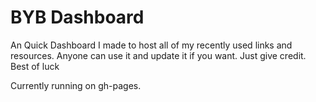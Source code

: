 # BYB Dashboard

An Quick Dashboard I made to host all of my recently used links and resources. Anyone can use it and update it if you want. Just give credit. Best of luck

Currently running on gh-pages.
